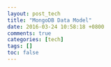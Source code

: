 ```yaml
---
layout: post_tech
title: "MongoDB Data Model"
date: 2016-03-24 10:58:18 +0800
comments: true
categories: [tech]
tags: []
toc: false
---
```

